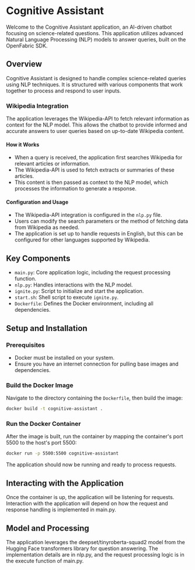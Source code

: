 # Cognitive Assistant

Welcome to the Cognitive Assistant application, an AI-driven chatbot focusing on science-related questions. This application utilizes advanced Natural Language Processing (NLP) models to answer queries, built on the OpenFabric SDK.

## Overview

Cognitive Assistant is designed to handle complex science-related queries using NLP techniques. It is structured with various components that work together to process and respond to user inputs.

### Wikipedia Integration

The application leverages the Wikipedia-API to fetch relevant information as context for the NLP model. This allows the chatbot to provide informed and accurate answers to user queries based on up-to-date Wikipedia content.

#### How it Works

- When a query is received, the application first searches Wikipedia for relevant articles or information.
- The Wikipedia-API is used to fetch extracts or summaries of these articles.
- This content is then passed as context to the NLP model, which processes the information to generate a response.

#### Configuration and Usage

- The Wikipedia-API integration is configured in the `nlp.py` file.
- Users can modify the search parameters or the method of fetching data from Wikipedia as needed.
- The application is set up to handle requests in English, but this can be configured for other languages supported by Wikipedia.


## Key Components

- `main.py`: Core application logic, including the request processing function.
- `nlp.py`: Handles interactions with the NLP model.
- `ignite.py`: Script to initialize and start the application.
- `start.sh`: Shell script to execute `ignite.py`.
- `Dockerfile`: Defines the Docker environment, including all dependencies.

## Setup and Installation

### Prerequisites

- Docker must be installed on your system.
- Ensure you have an internet connection for pulling base images and dependencies.

### Build the Docker Image

Navigate to the directory containing the `Dockerfile`, then build the image:

```bash
docker build -t cognitive-assistant .
```
### Run the Docker Container
After the image is built, run the container by mapping the container's port 5500 to the host's port 5500:

```bash
docker run -p 5500:5500 cognitive-assistant
```
The application should now be running and ready to process requests.

## Interacting with the Application
Once the container is up, the application will be listening for requests. Interaction with the application will depend on how the request and response handling is implemented in main.py.

## Model and Processing
The application leverages the deepset/tinyroberta-squad2 model from the Hugging Face transformers library for question answering. The implementation details are in nlp.py, and the request processing logic is in the execute function of main.py.



